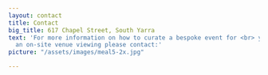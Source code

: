 ```yaml
---
layout: contact
title: Contact
big_title: 617 Chapel Street, South Yarra
text: 'For more information on how to curate a bespoke event for <br> you or to arrange
  an on-site venue viewing please contact:'
picture: "/assets/images/meal5-2x.jpg"

---
```

